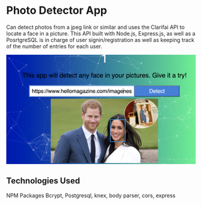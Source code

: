 # Photo Detector App

Can detect photos from a jpeg link or similar and uses the Clarifai API to locate a face in a picture.
This API built with Node.js, Express.js, as well as a PosrtgreSQL is in charge of user 
signin/registration as well as keeping track of the number of entries for each user.

![alt text](https://github.com/fion21/photo-detect/blob/main/harryandmeghan.png)




## Technologies Used

NPM Packages
Bcrypt, Postgresql, knex, body parser, cors, express
